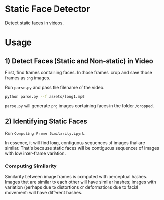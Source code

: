 # Static Face Detector
Detect static faces in videos.

# Usage
## 1) Detect Faces (Static and Non-static) in Video
First, find frames containing faces. In those frames, crop and save those frames as `png` images.

Run `parse.py` and pass the filename of the video.
```bash
python parse.py --f assets/long1.mp4
```
`parse.py` will generate `png` images containing faces in the folder `/cropped`.

## 2) Identifying Static Faces
Run `Computing Frame Similarity.ipynb`.

In essence, it will find long, contiguous sequences of images that are similar. That's because static faces will be contiguous sequences of images with low inter-frame variation.

### Computing Similarity
Similarity between image frames is computed with perceptual hashes. Images that are similar to each other will have similiar hashes; images with variation (perhaps due to distortions or deformations due to facial movement) will have different hashes.